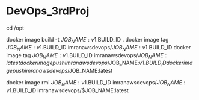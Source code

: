 # DevOps_3rdProj

cd /opt

docker image build -t $JOB_NAME:v1.$BUILD_ID .
docker image tag $JOB_NAME:v1.$BUILD_ID imranawsdevops/$JOB_NAME:v1.$BUILD_ID
docker image tag $JOB_NAME:v1.$BUILD_ID imranawsdevops/$JOB_NAME:latest
docker image push imranawsdevops/$JOB_NAME:v1.$BUILD_ID
docker image push imranawsdevops/$JOB_NAME:latest

docker image rmi $JOB_NAME:v1.$BUILD_ID imranawsdevops/$JOB_NAME:v1.$BUILD_ID imranawsdevops/$JOB_NAME:latest
